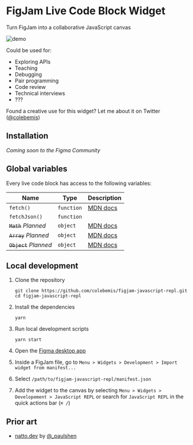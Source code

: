 # FigJam Live Code Block Widget

Turn FigJam into a collaborative JavaScript canvas

![demo](https://user-images.githubusercontent.com/4608155/139183487-fe6882e3-d97b-46fb-935b-cd23ce74fb5c.gif)

Could be used for:

- Exploring APIs
- Teaching
- Debugging
- Pair programming
- Code review
- Technical interviews
- ???

Found a creative use for this widget? Let me about it on Twitter ([@colebemis](https://twitter.com/colebemis))

## Installation

_Coming soon to the Figma Community_

## Global variables

Every live code block has access to the following variables:

| Name                   | Type       | Description                                                                                         |
| ---------------------- | ---------- | --------------------------------------------------------------------------------------------------- |
| `fetch()`              | `function` | [MDN docs](https://developer.mozilla.org/en-US/docs/Web/API/fetch)                                  |
| `fetchJson()`          | `function` |                                                                                                     |
| ~~`Math`~~ _Planned_   | `object`   | [MDN docs](https://developer.mozilla.org/en-US/docs/Web/JavaScript/Reference/Global_Objects/Math)   |
| ~~`Array`~~ _Planned_  | `object`   | [MDN docs](https://developer.mozilla.org/en-US/docs/Web/JavaScript/Reference/Global_Objects/Array)  |
| ~~`Object`~~ _Planned_ | `object`   | [MDN docs](https://developer.mozilla.org/en-US/docs/Web/JavaScript/Reference/Global_Objects/Object) |

## Local development

1. Clone the repository

   ```shell
   git clone https://github.com/colebemis/figjam-javascript-repl.git
   cd figjam-javascript-repl
   ```

1. Install the dependencies

   ```shell
   yarn
   ```

1. Run local development scripts

   ```shell
   yarn start
   ```

1. Open the [Figma desktop app](https://www.figma.com/downloads/)

1. Inside a FigJam file, go to `Menu > Widgets > Development > Import widget from manifest...`

1. Select `/path/to/figjam-javascript-repl/manifest.json`

1. Add the widget to the canvas by selecting `Menu > Widgets > Developement > JavaScript REPL` or search for `JavaScript REPL` in the quick actions bar (`⌘ /`)

## Prior art

- [natto.dev](https://natto.dev/) by [@\_paulshen](https://twitter.com/_paulshen)
